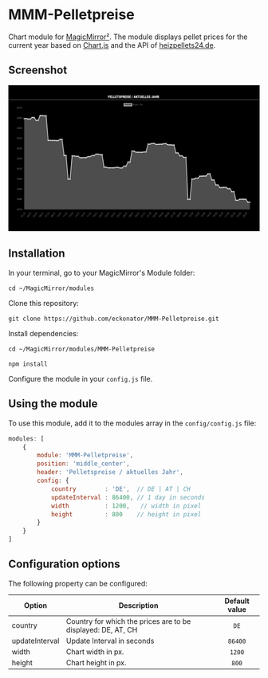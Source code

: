 # MMM-Pelletpreise
Chart module for [MagicMirror²](https://github.com/MichMich/MagicMirror). The module displays pellet prices for the current year based on [Chart.js](http://www.chartjs.org/) and the API of [heizpellets24.de](https://www.heizpellets24.de/pelletpreis).

## Screenshot
![](MMM-Pelletpreise.png)

## Installation

In your terminal, go to your MagicMirror's Module folder:
````
cd ~/MagicMirror/modules
````

Clone this repository:
````
git clone https://github.com/eckonator/MMM-Pelletpreise.git
````

Install dependencies:
````
cd ~/MagicMirror/modules/MMM-Pelletpreise
````

````
npm install
````

Configure the module in your `config.js` file.

## Using the module

To use this module, add it to the modules array in the `config/config.js` file:
````javascript
modules: [
    {
        module: 'MMM-Pelletpreise',
        position: 'middle_center',
        header: 'Pelletspreise / aktuelles Jahr',
        config: {
            country        : 'DE',  // DE | AT | CH
            updateInterval : 86400, // 1 day in seconds
            width          : 1200,   // width in pixel
            height         : 800    // height in pixel
        }
    }
]
````

## Configuration options

The following property can be configured:

| Option      | Description                                            | Default value |
| ------------|--------------------------------------------------------|:-------------:|
| country       | Country for which the prices are to be displayed: DE, AT, CH |   ```DE```    |
| updateInterval      | Update Interval in seconds                             |  ```86400```  |
| width       | Chart width in px.                                     |  ```1200```   |
| height      | Chart height in px.                                    |    ```800```    |


